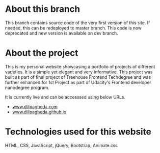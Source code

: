 # About this branch
This branch contains source code of the very first version of this site. If needed, this can be redeployed to master branch.
This code is now deprecated and new version is available on dev branch.

# About the project

This is my personal website showcasing a portfolio of projects of different varieties. It is a simple yet elegant and very informative. This project was built as part of final project of Treehouse Frontend Techdegree and was further enhanced for 1st Project as part of Udacity's Frontend developer nanodegree program.

It is currently live and can be accesssed using below URLs.

- www.dilipagheda.com
- www.dilipagheda.github.io

# Technologies used for this website
HTML, CSS, JavaScript, jQuery, Bootstrap, Animate.css


